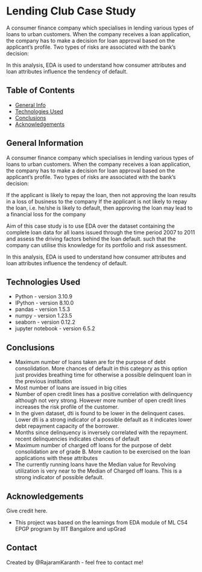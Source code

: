 # Lending Club Case Study
A consumer finance company which specialises in lending various types of loans to urban customers. When the company receives a loan application, the company has to make a decision for loan approval based on the applicant’s profile. Two types of risks are associated with the bank’s decision:

In this analysis, EDA is used to understand how consumer attributes and loan attributes influence the tendency of default.


## Table of Contents
* [General Info](#general-information)
* [Technologies Used](#technologies-used)
* [Conclusions](#conclusions)
* [Acknowledgements](#acknowledgements)


## General Information
A consumer finance company which specialises in lending various types of loans to urban customers. When the company receives a loan application, the company has to make a decision for loan approval based on the applicant’s profile. Two types of risks are associated with the bank’s decision:

If the applicant is likely to repay the loan, then not approving the loan results in a loss of business to the company
If the applicant is not likely to repay the loan, i.e. he/she is likely to default, then approving the loan may lead to a financial loss for the company


Aim of this case study is to use EDA over the dataset containing the complete loan data for all loans issued through the time period 2007 to 2011  and assess the driving factors behind the loan default. such that the company can utilise this knowledge for its portfolio and risk assessment. 

In this analysis, EDA is used to understand how consumer attributes and loan attributes influence the tendency of default.


## Technologies Used
- Python - version 3.10.9
- IPython - version 8.10.0
- pandas - version 1.5.3
- numpy - version 1.23.5
- seaborn - version 0.12.2
- jupyter notebook - version 6.5.2


## Conclusions
- Maximum number of loans taken are for the purpose of debt consolidation. More chances of default in this category as this option just provides breathing time for otherwise a possible delinquent loan in the previous institution
- Most number of  loans are issued in big cities
- Number of open credit lines has a positive correlation with delinquency although not very strong. However more number of open credit lines increases the risk profile of the customer.
- In the given dataset, dti is found to be lower in the delinquent cases. 
Lower dti is a strong indicator of a possible default as it indicates lower debt repayment capacity of the borrower.
- Months since delinquency is inversely correlated with the repayment. recent delinquencies indicates chances of default
- Maximum number of charged off loans for the purpose of debt consolidation are of grade B.
More caution to be exercised on the loan applications with these attributes 
- The currently running loans have the Median value for Revolving utilization is very near to the Median of Charged off loans. This is a strong indicator of possible default.


## Acknowledgements
Give credit here.
- This project was based on the learnings from EDA module of ML C54 EPGP program by IIIT Bangalore and upGrad


## Contact
Created by @RajaramKaranth - feel free to contact me!


